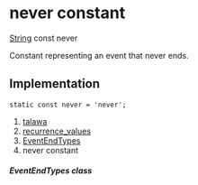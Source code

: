 
<div>

# never constant

</div>


[String](https://api.flutter.dev/flutter/dart-core/String-class.html)
const never



Constant representing an event that never ends.



## Implementation

``` language-dart
static const never = 'never';
```







1.  [talawa](../../index.md)
2.  [recurrence_values](../../constants_recurrence_values/)
3.  [EventEndTypes](../../constants_recurrence_values/EventEndTypes-class.md)
4.  never constant

##### EventEndTypes class








